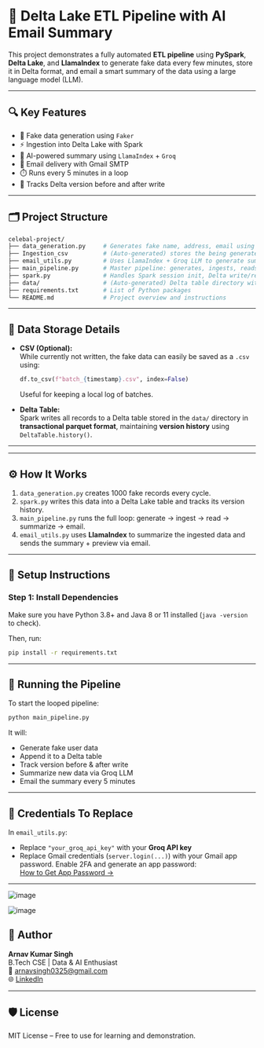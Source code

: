 # 🚀 Delta Lake ETL Pipeline with AI Email Summary

This project demonstrates a fully automated **ETL pipeline** using **PySpark**, **Delta Lake**, and **LlamaIndex** to generate fake data every few minutes, store it in Delta format, and email a smart summary of the data using a large language model (LLM).

---

## 🔍 Key Features

- 🔁 Fake data generation using `Faker`
- ⚡ Ingestion into Delta Lake with Spark
- 🧠 AI-powered summary using `LlamaIndex` + `Groq`
- 📩 Email delivery with Gmail SMTP
- ⏱️ Runs every 5 minutes in a loop
- 🔄 Tracks Delta version before and after write

---

## 🗂️ Project Structure

```bash
celebal-project/
├── data_generation.py     # Generates fake name, address, email using Faker
├── Ingestion_csv          # (Auto-generated) stores the being generated into a csv file 
├── email_utils.py         # Uses LlamaIndex + Groq LLM to generate summary and send email
├── main_pipeline.py       # Master pipeline: generates, ingests, reads, summarizes and emails
├── spark.py               # Handles Spark session init, Delta write/read/versioning
├── data/                  # (Auto-generated) Delta table directory with version history
├── requirements.txt       # List of Python packages
└── README.md              # Project overview and instructions
```

---
## 💾 Data Storage Details

- **CSV (Optional):**  
  While currently not written, the fake data can easily be saved as a `.csv` using:
  ```python
  df.to_csv(f"batch_{timestamp}.csv", index=False)
  ```
  Useful for keeping a local log of batches.

- **Delta Table:**  
  Spark writes all records to a Delta table stored in the `data/` directory in **transactional parquet format**, maintaining **version history** using `DeltaTable.history()`.
---

---
## ⚙️ How It Works

1. `data_generation.py` creates 1000 fake records every cycle.
2. `spark.py` writes this data into a Delta Lake table and tracks its version history.
3. `main_pipeline.py` runs the full loop: generate → ingest → read → summarize → email.
4. `email_utils.py` uses **LlamaIndex** to summarize the ingested data and sends the summary + preview via email.

---

## 🚀 Setup Instructions

### Step 1: Install Dependencies

Make sure you have Python 3.8+ and Java 8 or 11 installed (`java -version` to check).

Then, run:

```bash
pip install -r requirements.txt
```

---

## 🧪 Running the Pipeline

To start the looped pipeline:

```bash
python main_pipeline.py
```

It will:
- Generate fake user data
- Append it to a Delta table
- Track version before & after write
- Summarize new data via Groq LLM
- Email the summary every 5 minutes

---

## 🔐 Credentials To Replace

In `email_utils.py`:
- Replace `"your_groq_api_key"` with your **Groq API key**
- Replace Gmail credentials (`server.login(...)`) with your Gmail app password. Enable 2FA and generate an app password:  
  [How to Get App Password →](https://support.google.com/accounts/answer/185833)

---
![image](https://github.com/user-attachments/assets/4a894589-4143-40db-9cac-deef973fc144)

![image](https://github.com/user-attachments/assets/18ac42e9-45b4-402f-8d2f-a5d8d61bdf13)


## 👤 Author

**Arnav Kumar Singh**  
B.Tech CSE | Data & AI Enthusiast  
📧 arnavsingh0325@gmail.com  
🌐 [LinkedIn](https://www.linkedin.com/in/arnav-kumar-singh)

---

## 🛡 License

MIT License – Free to use for learning and demonstration.
